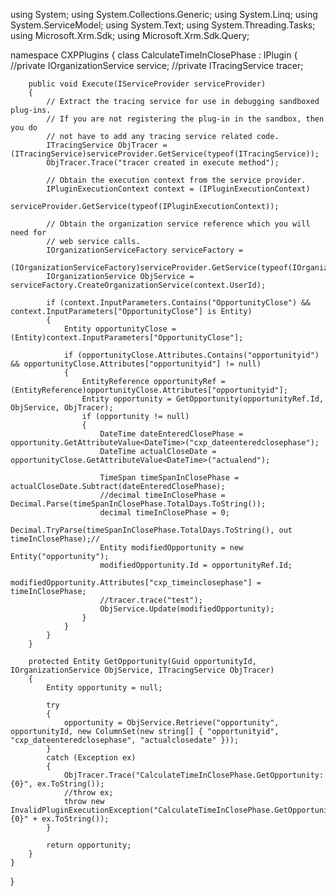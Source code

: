 using System;
using System.Collections.Generic;
using System.Linq;
using System.ServiceModel;
using System.Text;
using System.Threading.Tasks;
using Microsoft.Xrm.Sdk;
using Microsoft.Xrm.Sdk.Query;

namespace CXPPlugins
{
    class CalculateTimeInClosePhase : IPlugin
    {
        //private IOrganizationService service;
        //private ITracingService tracer;

        public void Execute(IServiceProvider serviceProvider)
        {
            // Extract the tracing service for use in debugging sandboxed plug-ins.
            // If you are not registering the plug-in in the sandbox, then you do
            // not have to add any tracing service related code.
            ITracingService ObjTracer = (ITracingService)serviceProvider.GetService(typeof(ITracingService));
            ObjTracer.Trace("tracer created in execute method");

            // Obtain the execution context from the service provider.
            IPluginExecutionContext context = (IPluginExecutionContext)
                serviceProvider.GetService(typeof(IPluginExecutionContext));

            // Obtain the organization service reference which you will need for
            // web service calls.
            IOrganizationServiceFactory serviceFactory =
                (IOrganizationServiceFactory)serviceProvider.GetService(typeof(IOrganizationServiceFactory));
            IOrganizationService ObjService = serviceFactory.CreateOrganizationService(context.UserId);

            if (context.InputParameters.Contains("OpportunityClose") && context.InputParameters["OpportunityClose"] is Entity)
            {
                Entity opportunityClose = (Entity)context.InputParameters["OpportunityClose"];

                if (opportunityClose.Attributes.Contains("opportunityid") && opportunityClose.Attributes["opportunityid"] != null)
                {
                    EntityReference opportunityRef = (EntityReference)opportunityClose.Attributes["opportunityid"];
                    Entity opportunity = GetOpportunity(opportunityRef.Id, ObjService, ObjTracer);
                    if (opportunity != null)
                    {
                        DateTime dateEnteredClosePhase = opportunity.GetAttributeValue<DateTime>("cxp_dateenteredclosephase");
                        DateTime actualCloseDate = opportunityClose.GetAttributeValue<DateTime>("actualend");

                        TimeSpan timeSpanInClosePhase = actualCloseDate.Subtract(dateEnteredClosePhase);
                        //decimal timeInClosePhase = Decimal.Parse(timeSpanInClosePhase.TotalDays.ToString());
                        decimal timeInClosePhase = 0;
                        Decimal.TryParse(timeSpanInClosePhase.TotalDays.ToString(), out timeInClosePhase);//
                        Entity modifiedOpportunity = new Entity("opportunity");
                        modifiedOpportunity.Id = opportunityRef.Id;
                        modifiedOpportunity.Attributes["cxp_timeinclosephase"] = timeInClosePhase;
                        //tracer.trace("test");
                        ObjService.Update(modifiedOpportunity);
                    }
                }
            }
        }

        protected Entity GetOpportunity(Guid opportunityId, IOrganizationService ObjService, ITracingService ObjTracer)
        {
            Entity opportunity = null;

            try
            {
                opportunity = ObjService.Retrieve("opportunity", opportunityId, new ColumnSet(new string[] { "opportunityid", "cxp_dateenteredclosephase", "actualclosedate" }));
            }
            catch (Exception ex)
            {
                ObjTracer.Trace("CalculateTimeInClosePhase.GetOpportunity: {0}", ex.ToString());
                //throw ex;
                throw new InvalidPluginExecutionException("CalculateTimeInClosePhase.GetOpportunity: {0}" + ex.ToString());
            }

            return opportunity;
        }
    }
}
